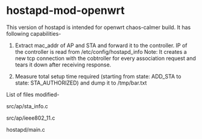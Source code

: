 # hostapd-mod-openwrt
This version of hostapd is intended for openwrt chaos-calmer build.
It has following capabilities-

1. Extract mac_addr of AP and STA and forward it to the controller. IP of the controller is read from /etc/config/hostapd_info
Note: It creates a new tcp connection with the cobtroller for every association request and tears it down after receiving response.

2. Measure total setup time required (starting from state: ADD_STA  to state: STA_AUTHORIZED) and dump it to /tmp/bar.txt


List of files modified-

src/ap/sta_info.c 

src/ap/ieee802_11.c 

hostapd/main.c

